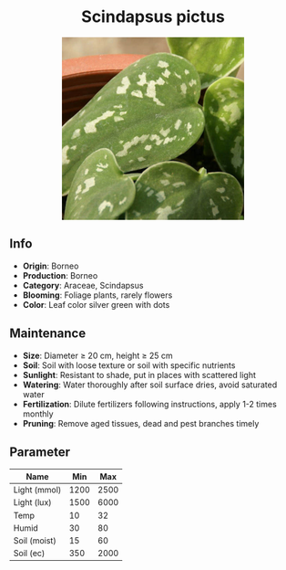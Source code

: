 <h1 align='center'>Scindapsus pictus</h1>
<p align="center">
    <img 
        align='center'
        width='320'
        src="../images/scindapsus pictus.png" 
        alt='Scindapsus pictus' />
</p>

## Info

 - **Origin**: Borneo
 - **Production**: Borneo
 - **Category**: Araceae, Scindapsus
 - **Blooming**: Foliage plants, rarely flowers
 - **Color**: Leaf color silver green with dots

## Maintenance

 - **Size**: Diameter ≥ 20 cm, height ≥ 25 cm
 - **Soil**: Soil with loose texture or soil with specific nutrients
 - **Sunlight**: Resistant to shade, put in places with scattered light
 - **Watering**: Water thoroughly after soil surface dries, avoid saturated water
 - **Fertilization**: Dilute fertilizers following instructions, apply 1-2 times monthly
 - **Pruning**: Remove aged tissues, dead and pest branches timely

## Parameter

| Name         | Min  | Max   |
|--------------|------|-------|
| Light (mmol) | 1200 | 2500  |
| Light (lux)  | 1500 | 6000 |
| Temp         | 10    | 32    |
| Humid        | 30   | 80    |
| Soil (moist) | 15   | 60    |
| Soil (ec)    | 350  | 2000  |